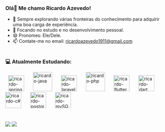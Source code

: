 ### Olá👋 Me chamo Ricardo Azevedo!



- 🔭 Sempre explorando várias fronteiras do conhecimento para adquirir uma boa carga de experiência.
- 🌱 Focando no estudo e no desenvolvimento pessoal.
- 😄 Pronomes: Ele/Dele.
- 📫 Contate-me no email: ricardoazevedo1911@gmail.com

# 
### 💻 Atualmente Estudando:

<div align="left">
  <img width="5" />
  <img src="https://cdn.jsdelivr.net/gh/devicons/devicon@latest/icons/spring/spring-original.svg" height="50" alt="ricardo-spring"  />
  <img width="20" />
  <img src="https://cdn.jsdelivr.net/gh/devicons/devicon@latest/icons/java/java-original.svg" height="60" alt="ricardo-java"  />
  <img width="20" />
  <img src="https://cdn.jsdelivr.net/gh/devicons/devicon@latest/icons/laravel/laravel-original.svg" height="50" alt="ricardo-laravel"  />
  <img width="20" />
  <img src="https://cdn.jsdelivr.net/gh/devicons/devicon@latest/icons/php/php-original.svg" height="60" alt="ricardo-php"  />
  <img width="20" />
  <img src="https://cdn.jsdelivr.net/gh/devicons/devicon@latest/icons/flutter/flutter-original.svg" height="50" alt="ricardo-flutter"  />
  <img width="20" />
  <img src="https://cdn.jsdelivr.net/gh/devicons/devicon@latest/icons/dart/dart-original.svg" height="50" alt="ricardo-dart"  />
  <img width="20" />
  <img src="https://cdn.jsdelivr.net/gh/devicons/devicon@latest/icons/csharp/csharp-original.svg" height="50" alt="ricardo-c#"  />
  <img width="20" />
  <img src="https://cdn.jsdelivr.net/gh/devicons/devicon@latest/icons/postgresql/postgresql-original.svg" height="50" alt="ricardo-postgreSQL"  />
  <img width="20" />
  <img src="https://cdn.jsdelivr.net/gh/devicons/devicon@latest/icons/mysql/mysql-original.svg" height="50" alt="ricardo-mySQL"  />
  <img width="20" />
</div>

#
<div> 
  <a href="https://www.linkedin.com/in/ricardoo-azevedo/" target="_blank"><img src="https://img.shields.io/badge/-LinkedIn-%230077B5?style=for-the-badge&logo=linkedin&logoColor=white" target="_blank"></a>
  <a href="https://www.instagram.com/ricaardo_azeveedo/" target="_blank"><img src="https://img.shields.io/badge/-Instagram-%23E4405F?style=for-the-badge&logo=instagram&logoColor=white" target="_blank"></a>
</div>

